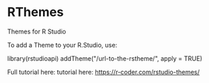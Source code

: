 # RThemes
Themes for R Studio

To add a Theme to your R.Studio, use:

library(rstudioapi)
addTheme("/url-to-the-rstheme/", apply = TRUE)

Full tutorial here: tutorial here: https://r-coder.com/rstudio-themes/
